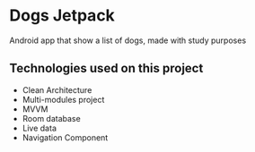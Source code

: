 # Dogs Jetpack

Android app that show a list of dogs, made with study purposes

## Technologies used on this project

  - Clean Architecture
  - Multi-modules project
  - MVVM
  - Room database
  - Live data
  - Navigation Component


